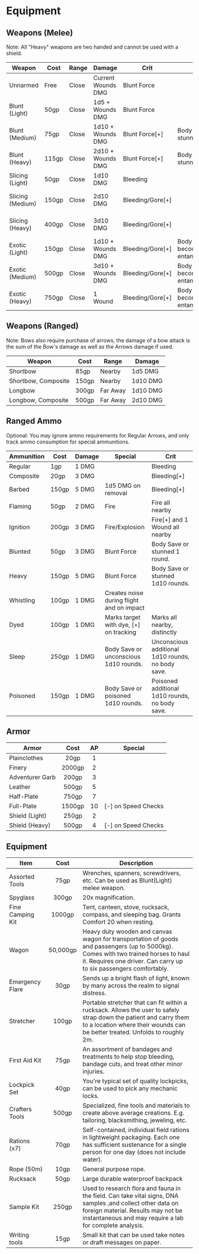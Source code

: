 # Equipment

## Weapons (Melee)

Note: All "Heavy" weapons are two handed and cannot be used with a shield.

| Weapon           | Cost  | Range | Damage             | Crit             | Special                                 | Examples                        |
|------------------|-------|-------|--------------------|------------------|-----------------------------------------|---------------------------------|
| Unnarmed         | Free  | Close | Current Wounds DMG | Blunt Force      |                                         |                                 |
| Blunt (Light)    | 50gp  | Close | 1d5 + Wounds DMG   | Blunt Force      |                                         | Brass Knuckles                  |
| Blunt (Medium)   | 75gp  | Close | 1d10 + Wounds DMG  | Blunt Force[+]   | Body Save or stunned 1 round.           | Hammer, Mace                    |
| Blunt (Heavy)    | 115gp | Close | 2d10 + Wounds DMG  | Blunt Force[+]   | Body Save or stunned 1 round.           | Warhammer, Maul, Staff          |
| Slicing (Light)  | 50gp  | Close | 1d10 DMG           | Bleeding         |                                         | Dagger, Knife                   |
| Slicing (Medium) | 150gp | Close | 2d10 DMG           | Bleeding/Gore[+] |                                         | Shortsword, Rapier, Falchion    |
| Slicing (Heavy)  | 400gp | Close | 3d10 DMG           | Bleeding/Gore[+] |                                         | Zweihander, Longsword, Claymore |
| Exotic (Light)   | 150gp | Close | 1d10 + Wounds DMG  | Bleeding/Gore[+] | Body Save or become entangled/disarmed. | Kusarigama, Morning Star, Sai   |
| Exotic (Medium)  | 500gp | Close | 3d10 + Wounds DMG  | Bleeding/Gore[+] | Body Save or become entangled/disarmed. | Hook Sword, Katana              |
| Exotic (Heavy)   | 750gp | Close | 1 Wound            | Bleeding/Gore[+] | Body Save or become entangled/disarmed. | Odachi, Flambard, Scythe        |

## Weapons (Ranged)

Note: Bows also require purchase of arrows, the damage of a bow attack is the sum of the Bow's damage as well as the Arrows damage if used.

| Weapon              | Cost  | Range    | Damage   |
|---------------------|-------|----------|----------|
| Shortbow            | 85gp  | Nearby   | 1d5 DMG  |
| Shortbow, Composite | 150gp | Nearby   | 1d10 DMG |
| Longbow             | 300gp | Far Away | 1d10 DMG |
| Longbow, Composite  | 500gp | Far Away | 2d10 DMG |

## Ranged Ammo

Optional: You may ignore ammo requirements for Regular Arrows, and only track ammo consumption for special ammunitions.

| Ammunition | Cost  | Damage | Special                                   | Crit                                              |
|------------|-------|--------|-------------------------------------------|---------------------------------------------------|
| Regular    | 1gp   | 1 DMG  |                                           | Bleeding                                          |
| Composite  | 20gp  | 3 DMG  |                                           | Bleeding[+]                                       |
| Barbed     | 150gp | 5 DMG  | 1d5 DMG on removal                        | Bleeding[+]                                       |
| Flaming    | 50gp  | 2 DMG  | Fire                                      | Fire all nearby                                   |
| Ignition   | 200gp | 3 DMG  | Fire/Explosion                            | Fire[+] and 1 Wound all nearby                    |
| Blunted    | 50gp  | 3 DMG  | Blunt Force                               | Body Save or stunned 1 round.                     |
| Heavy      | 150gp | 5 DMG  | Blunt Force                               | Body Save or stunned 1d10 rounds.                 |
| Whistling  | 100gp | 1 DMG  | Creates noise during flight and on impact |                                                   |
| Dyed       | 100gp | 1 DMG  | Marks target with dye, [+] on tracking    | Marks all nearby, distinctly                      |
| Sleep      | 250gp | 1 DMG  | Body Save or unconscious 1d10 rounds.     | Unconscious additional 1d10 rounds, no body save. |
| Poisoned   | 150gp | 1 DMG  | Body Save or poisoned 1d10 rounds.        | Poisoned additional 1d10 rounds, no body save.    |

## Armor

| Armor          |  Cost  | AP |           Special          |
|----------------|:------:|:--:|:--------------------------:|
| Plainclothes   |  20gp  |  1 |                            |
| Finery         | 2000gp |  2 |                            |
| Adventurer Garb| 200gp  |  3 |                            |
| Leather        |  500gp |  5 |         |
| Half-Plate     |  750gp |  7 |                            |
| Full-Plate     | 1500gp | 10 |     [-] on Speed Checks    |
| Shield (Light) | 250gp  | 2  |                            |
| Shield (Heavy) | 500gp  | 4  |     [-] on Speed Checks    |

## Equipment

| Item                     |   Cost   | Description                                                                                                                                                                                                                                                                      |
|--------------------------|:--------:|----------------------------------------------------------------------------------------------------------------------------------------------------------------------------------------------------------------------------------------------------------------------------------|
| Assorted Tools           |   75gp   | Wrenches, spanners, screwdrivers, etc. Can be used as Blunt(Light) melee weapon.                                                                                                                                                                                                 |
| Spyglass                 |   300gp  | 20x magnification.                                                                                                                                                                                                                                                               |
| Fine Camping Kit         |  1000gp  | Tent, canteen, stove, rucksack, compass, and sleeping bag. Grants Comfort 20 when resting.                                                                                                                                                                                       |
| Wagon                    | 50,000gp | Heavy duty wooden and canvas wagon for transportation of goods and passengers (up to 5000kg). Comes with two trained horses to haul it. Requires one driver. Can carry up to six passengers comfortably.                                                                         |
| Emergency Flare          |   30gp   | Sends up a bright flash of light, known by many across the realm to signal distress.                                                                                                                                                                                             |
| Stretcher                |   100gp  | Portable stretcher that can fit within a rucksack. Allows the user to safely strap down the patient and carry them to a location where their wounds can be better treated. Unfolds to roughly 2m.                                                                                |
| First Aid Kit            |   75gp   | An assortment of bandages and treatments to help stop bleeding, bandage cuts, and treat other minor injuries.                                                                                                                                                                    |
| Lockpick Set             |   40gp   | You're typical set of quality lockpicks, can be used to pick any mechanic locks.                                                                                                                                                                                                 |
| Crafters Tools |   500gp   | Specialized, fine tools and materials to create above average creations. E.g. tailoring, blacksmithing, jeweling, etc. |
| Rations (x7)             |   70gp   | Self-contained, individual field rations in lightweight packaging. Each one has sufficient sustenance for a single person for one day (does not include water).                                                                                                                  |
| Rope (50m)               |   10gp   | General purpose rope.                                                                                                                                                                                                                                                            |
| Rucksack                 |   50gp   | Large durable waterproof backpack                                                                                                                                                                                                                                                |
| Sample Kit               |   250gp  | Used to research flora and fauna in the field. Can take vital signs, DNA samples ,and collect other data on foreign material. Results may not be instantaneous and may require a lab for complete analysis.                                                                      |
| Writing tools     |   15gp   | Small kit that can be used take notes or draft messages on paper.                                                                                                                                                      |
